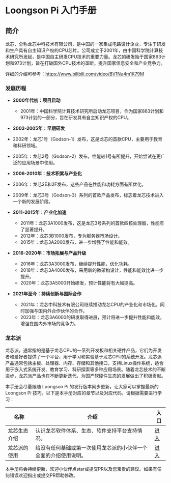 # Loongson Pi 入门手册

## 简介

龙芯，全称龙芯中科技术有限公司，是中国的一家集成电路设计企业，专注于研发和生产具有自主知识产权的CPU芯片。公司成立于2001年，由中国科学院计算技术研究所发起，是中国自主研发CPU技术的重要力量。龙芯的研发始于国家863计划和973计划，旨在打破国外CPU技术的垄断，提升国家信息安全和产业竞争力。

详细的介绍可参考：https://www.bilibili.com/video/BV1Nu4m1K79M



### 发展历程

- **2000年代初：项目启动**
  - 2001年：中国科学院计算技术研究所启动龙芯项目，作为国家863计划和973计划的一部分，旨在研发具有自主知识产权的CPU。
  
  
-  **2002-2005年：早期研发**
  - 2002年：龙芯1号（Godson-1）发布，这是龙芯的首款CPU，主要用于教育和科研领域。
  - 2005年：龙芯2号（Godson-2）发布，性能较1号有所提升，开始尝试在更广泛的应用场景中使用。
  
  
-  **2006-2010年：技术积累与产业化**
  - 2006年：龙芯2E和2F发布，这些产品在性能和功耗方面有所优化。
  - 2009年：龙芯3号（Godson-3）系列的首款产品发布，标志着龙芯技术进入一个新的发展阶段。
  
  
- **2011-2015年：产业化加速**
  - 2011年：龙芯3A1000发布，这是龙芯3号系列的首款四核处理器，性能有了显著提升。
  - 2012年：龙芯3B1000发布，专为服务器市场设计。
  - 2015年：龙芯3A2000发布，进一步增强了性能和能效。
  
  
- **2016-2020年：市场拓展与产品升级**
  - 2016年：龙芯3A3000发布，继续提升性能，优化功耗。
  - 2018年：龙芯3A4000发布，采用新的微架构设计，性能和能效比进一步提升。
  - 2020年：龙芯3A5000开始研发，预计性能将有大幅提高。
  
  
- **2021年至今：持续创新与国际合作**
  
  - 2021年：龙芯中科技术有限公司继续推动龙芯CPU的产业化和市场化，同时加强与国内外合作伙伴的合作。
  - 2023年：龙芯3A6000的研发取得进展，预计将进一步提升性能和能效，增强在国内外市场的竞争力。



### 龙芯派

龙芯派，通常指的是基于龙芯CPU的一系列开发板和相关硬件产品，它们为开发者和爱好者提供了一个平台，用于学习和实验基于龙芯CPU的系统开发。龙芯派产品通常包括主板、处理器、内存、存储和其他接口，支持Linux操作系统，适合用于嵌入式系统开发、教育学习、科研探索等多种应用场景。随着龙芯技术的不断进步，龙芯派产品也在不断更新迭代，为国产软硬件生态的发展做出了积极贡献。

本手册会尽量跟随 Loongson Pi 的发行版本同步更新，让大家可以掌握最新的 Loongson Pi 技巧。以下是本手册对应的章节以及对应代码，请根据需要进行学习：

| 名称         | 介绍                                                         | 入口                          |
| ------------ | ------------------------------------------------------------ | ----------------------------- |
| 龙芯生态介绍 | 认识龙芯软件体系、生态、软件支持平台支持情况。               | [进入](docs/00.Introduce.md)  |
| 龙芯派的使用 | 给没有任何基础或第一次使用龙芯派的小伙伴一个全面的介绍使用说明。 | [进入](docs/01.Quickstart.md) |



本手册将会持续更新，欢迎小伙伴点star或提交PR以及您宝贵的建议。如果有任何错误欢迎指出或提交PR帮助修改。